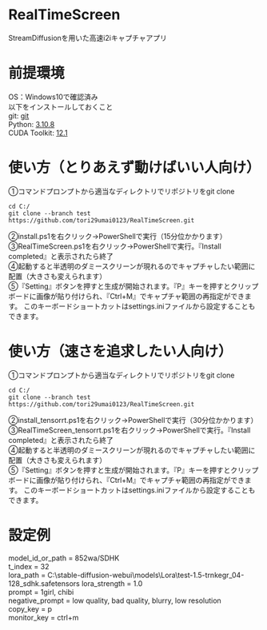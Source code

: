 # RealTimeScreen
StreamDiffusionを用いた高速i2iキャプチャアプリ

# 前提環境
OS：Windows10で確認済み<br>
以下をインストールしておくこと<br>
git: [git](https://git-scm.com/downloads)<br>
Python: [3.10.8](https://www.python.org/downloads/release/python-3810/)<br>
CUDA Toolkit: [12.1](https://developer.nvidia.com/cuda-12-1-0-download-archive)<br>

# 使い方（とりあえず動けばいい人向け）
①コマンドプロンプトから適当なディレクトリでリポジトリをgit clone<br>
```
cd C:/
git clone --branch test https://github.com/tori29umai0123/RealTimeScreen.git
```
②install.ps1を右クリック→PowerShellで実行（15分位かかります）<br>
③RealTimeScreen.ps1を右クリック→PowerShellで実行。『Install completed』と表示されたら終了<br>
④起動すると半透明のダミースクリーンが現れるのでキャプチャしたい範囲に配置（大きさも変えられます）<br>
⑤『Setting』ボタンを押すと生成が開始されます。『P』キーを押すとクリップボードに画像が貼り付けられ、『Ctrl+M』でキャプチャ範囲の再指定ができます。
このキーボードショートカットはsettings.iniファイルから設定することもできます。

# 使い方（速さを追求したい人向け）
①コマンドプロンプトから適当なディレクトリでリポジトリをgit clone<br>
```
cd C:/
git clone --branch test https://github.com/tori29umai0123/RealTimeScreen.git
```
②install_tensorrt.ps1を右クリック→PowerShellで実行（30分位かかります）<br>
③RealTimeScreen_tensorrt.ps1を右クリック→PowerShellで実行。『Install completed』と表示されたら終了<br>
④起動すると半透明のダミースクリーンが現れるのでキャプチャしたい範囲に配置（大きさも変えられます）<br>
⑤『Setting』ボタンを押すと生成が開始されます。『P』キーを押すとクリップボードに画像が貼り付けられ、『Ctrl+M』でキャプチャ範囲の再指定ができます。
このキーボードショートカットはsettings.iniファイルから設定することもできます。

# 設定例
model_id_or_path = 852wa/SDHK<br>
t_index = 32<br>
lora_path = C:\stable-diffusion-webui\models\Lora\test-1.5-trnkegr_04-128_sdhk.safetensors
lora_strength = 1.0<br>
prompt = 1girl, chibi<br>
negative_prompt = low quality, bad quality, blurry, low resolution<br>
copy_key = p<br>
monitor_key = ctrl+m


